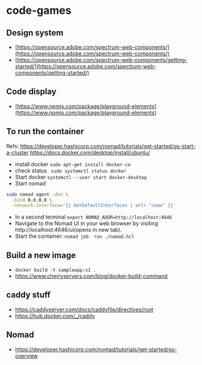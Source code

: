 # code-games

## Design system
- [https://opensource.adobe.com/spectrum-web-components/](https://opensource.adobe.com/spectrum-web-components/)
- [https://opensource.adobe.com/spectrum-web-components/getting-started/](https://opensource.adobe.com/spectrum-web-components/getting-started/)


## Code display
- [https://www.npmjs.com/package/playground-elements](https://www.npmjs.com/package/playground-elements)

## To run the container
Refs: https://developer.hashicorp.com/nomad/tutorials/get-started/gs-start-a-cluster https://docs.docker.com/desktop/install/ubuntu/
- install docker `sudo apt-get install docker-ce`
- check status ` sudo systemctl status docker`
- Start docker `systemctl --user start docker-desktop`
- Start nomad 
```bash 
sudo nomad agent -dev \
  -bind 0.0.0.0 \
  -network-interface='{{ GetDefaultInterfaces | attr "name" }}'
```
- In a second terminal `export NOMAD_ADDR=http://localhost:4646`
- Navigate to the Nomad UI in your web browser by visiting http://localhost:4646/ui(opens in new tab).
- Start the container: `nomad job  run ./nomad.hcl`

## Build a new image
- `docker build -t sampleapp:v1 .`
- https://www.cherryservers.com/blog/docker-build-command

## caddy stuff
- https://caddyserver.com/docs/caddyfile/directives/root
- https://hub.docker.com/_/caddy

## Nomad
- https://developer.hashicorp.com/nomad/tutorials/get-started/gs-overview

